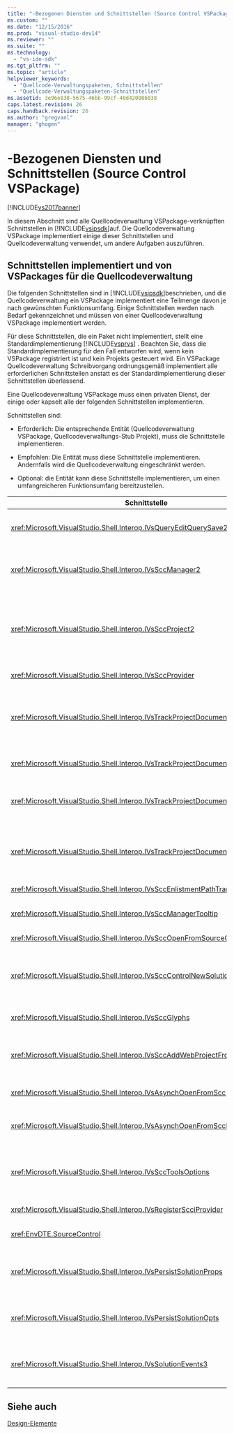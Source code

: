 ```yaml
---
title: "-Bezogenen Diensten und Schnittstellen (Source Control VSPackage) | Microsoft Docs"
ms.custom: ""
ms.date: "12/15/2016"
ms.prod: "visual-studio-dev14"
ms.reviewer: ""
ms.suite: ""
ms.technology: 
  - "vs-ide-sdk"
ms.tgt_pltfrm: ""
ms.topic: "article"
helpviewer_keywords: 
  - "Quellcode-Verwaltungspaketen, Schnittstellen"
  - "Quellcode-Verwaltungspaketen-Schnittstellen"
ms.assetid: 3e96e838-5675-46bb-99cf-40d420086038
caps.latest.revision: 26
caps.handback.revision: 26
ms.author: "gregvanl"
manager: "ghogen"
---
```

# -Bezogenen Diensten und Schnittstellen (Source Control VSPackage)
[!INCLUDE[vs2017banner](../../code-quality/includes/vs2017banner.md)]

In diesem Abschnitt sind alle Quellcodeverwaltung VSPackage\-verknüpften Schnittstellen in [!INCLUDE[vsipsdk](../../extensibility/includes/vsipsdk_md.md)]auf.  Die Quellcodeverwaltung VSPackage implementiert einige dieser Schnittstellen und Quellcodeverwaltung verwendet, um andere Aufgaben auszuführen.  
  
## Schnittstellen implementiert und von VSPackages für die Quellcodeverwaltung  
 Die folgenden Schnittstellen sind in [!INCLUDE[vsipsdk](../../extensibility/includes/vsipsdk_md.md)]beschrieben, und die Quellcodeverwaltung ein VSPackage implementiert eine Teilmenge davon je nach gewünschten Funktionsumfang.  Einige Schnittstellen werden nach Bedarf gekennzeichnet und müssen von einer Quellcodeverwaltung VSPackage implementiert werden.  
  
 Für diese Schnittstellen, die ein Paket nicht implementiert, stellt eine Standardimplementierung [!INCLUDE[vsprvs](../../code-quality/includes/vsprvs_md.md)] .  Beachten Sie, dass die Standardimplementierung für den Fall entworfen wird, wenn kein VSPackage registriert ist und kein Projekts gesteuert wird.  Ein VSPackage Quellcodeverwaltung Schreibvorgang ordnungsgemäß implementiert alle erforderlichen Schnittstellen anstatt es der Standardimplementierung dieser Schnittstellen überlassend.  
  
 Eine Quellcodeverwaltung VSPackage muss einen privaten Dienst, der einige oder kapselt alle der folgenden Schnittstellen implementieren.  
  
 Schnittstellen sind:  
  
-   Erforderlich: Die entsprechende Entität \(Quellcodeverwaltung VSPackage, Quellcodeverwaltungs\-Stub Projekt\), muss die Schnittstelle implementieren.  
  
-   Empfohlen: Die Entität muss diese Schnittstelle implementieren. Andernfalls wird die Quellcodeverwaltung eingeschränkt werden.  
  
-   Optional: die Entität kann diese Schnittstelle implementieren, um einen umfangreicheren Funktionsumfang bereitzustellen.  
  
|Schnittstelle|Zweck|Vorbei implementiert|implementieren?|  
|-------------------|-----------|--------------------------|---------------------|  
|<xref:Microsoft.VisualStudio.Shell.Interop.IVsQueryEditQuerySave2>|Editoren rufen diese Schnittstelle auf, bevor sie eine Datei bearbeiten und speichern.  Die Quellcodeverwaltung kann ein VSPackage die Datei auschecken oder den Vorgang verweigern, wenn das Auschecken fehlschlägt.|Quellcodeverwaltung VSPackage|Empfohlen|  
|<xref:Microsoft.VisualStudio.Shell.Interop.IVsSccManager2>|Diese Schnittstelle stellt grundlegende Funktionen für Quellcodeverwaltung für Projekte wie Registrieren und Aufheben der Registrierung von Projekten mit Quellcodeverwaltung und Gewähren der Quellcodeverwaltung grundlegende Unterstützung für Symbole.|Quellcodeverwaltung VSPackage|Erforderlich|  
|<xref:Microsoft.VisualStudio.Shell.Interop.IVsSccProject2>|Diese Schnittstelle wird von <xref:Microsoft.VisualStudio.Shell.Interop.IVsHierarchy> mithilfe der <xref:System.Runtime.InteropServices.Marshal.QueryInterface%2A>\-Funktion abgerufen oder indem Sie einfach das Objekt umwandeln, das `IVsHierarchy` zu `IVsSccProject2`implementiert.  Sie wird für den Abruf der Dateien in der Quellcodeverwaltung in einem Projekt oder zum Informieren des Projekts über den Status steuer aktuellen Quelle oder Speicherort verwendet.|Project|Erforderlich|  
|<xref:Microsoft.VisualStudio.Shell.Interop.IVsSccProvider>|Das Modul Integrations verwendet diese Schnittstelle, um aktuelle aktive VSPackage festzulegen.|Quellcodeverwaltung VSPackage|Erforderlich|  
|<xref:Microsoft.VisualStudio.Shell.Interop.IVsTrackProjectDocuments2>|Diese Schnittstelle basiert auf einem Abonnement Modells.  Jedes VSPackage kann signalisieren, dass er Dokumentereignisse empfangen und von der Shell für Ereignisse protokolliert werden sollen, die ausgeführt werden soll.  Er wird von [!INCLUDE[vsprvs](../../code-quality/includes/vsprvs_md.md)]implementiert und dazu verwendet, das wiederum die Ereignisse, die `IVsTrackProjectDocumentsEvents2` in einem VSPackage implementieren.|Quellcodeverwaltungs\-Stub|Erforderlich|  
|<xref:Microsoft.VisualStudio.Shell.Interop.IVsTrackProjectDocuments3>|Diese Schnittstelle stellt die Batchverarbeitung, synchronisierte Vorgänge mit Lese\-\/Schreibzugriff und eine erweiterte `OnQueryAddFiles`\-Methode.|Quellcodeverwaltungs\-Stub|Erforderlich|  
|<xref:Microsoft.VisualStudio.Shell.Interop.IVsTrackProjectDocumentsEvents2>|**Projektmappen\-Explorer** und Projekte rufen diese Schnittstelle auf, wenn neuer Dateien zu Projekten hinzugefügt werden oder wenn Dateien und Ordner aus Projekten umbenannt oder gelöscht werden.  Die Quellcodeverwaltung auschecken die Projektdatei kann ein VSPackage oder den Vorgang abbrechen.|Quellcodeverwaltung VSPackage|Empfohlen|  
|<xref:Microsoft.VisualStudio.Shell.Interop.IVsTrackProjectDocumentsEvents3>|**Projektmappen\-Explorer** und Projekte rufen diese Schnittstelle als Reaktion auf die Aufrufe an, die an die Methoden der Schnittstelle IVstrackProjectDocuments3 gemacht werden.  Die Quellcodeverwaltung VSPackage kann im Batchmodus, synchronisierte Vorgänge mit Lese\-\/Schreibzugriff und Arbeiten mit einer erweiterte `OnQueryAddFiles`\-Methode nachverfolgen.|Quellcodeverwaltung VSPackage|Empfohlen|  
|<xref:Microsoft.VisualStudio.Shell.Interop.IVsSccEnlistmentPathTranslation>|Diese Schnittstelle stellt Eintragungs verwaltungs Unterstützung für Webprojekte.|Quellcodeverwaltung VSPackage|Empfohlen|  
|<xref:Microsoft.VisualStudio.Shell.Interop.IVsSccManagerTooltip>|Diese Schnittstelle wird verwendet, um QuickInfos für die Quellcodeverwaltung unterliegende Dateien in Projekten zu erhalten.|Quellcodeverwaltung VSPackage|Optional|  
|<xref:Microsoft.VisualStudio.Shell.Interop.IVsSccOpenFromSourceControl>|Diese Schnittstelle bietet Unterstützung für Namespace.|Quellcodeverwaltung VSPackage|Optional|  
|<xref:Microsoft.VisualStudio.Shell.Interop.IVsSccControlNewSolution>|VSPackage verwendet diese Schnittstelle, um eine **Neu**\- Namespaceerweiterung in die **Öffnen**, oder **Speichern** Dialogfelder zu integrieren.  Folglich können Projekte zur Quellcodeverwaltung bei der Erstellung automatisch hinzugefügt werden, oder der Quellcodeverwaltung hinzugefügt werden, wenn ein Speichervorgang gültig ist.|Quellcodeverwaltung VSPackage|Optional|  
|<xref:Microsoft.VisualStudio.Shell.Interop.IVsSccGlyphs>|VSPackage verwendet diese Schnittstelle, um zusätzliche Symbole als Symbole für Quellcodeverwaltung Knoten in **Projektmappen\-Explorer**zu definieren.|Quellcodeverwaltung VSPackage|Optional|  
|<xref:Microsoft.VisualStudio.Shell.Interop.IVsSccAddWebProjectFromSourceControl>|Das Dialogfeld **Hinzufügen** für Webprojekte verwendet diese Schnittstelle.  Sie stellt Methoden für das Durchsuchen eines Quellcodeverwaltungsspeicherort und zum Öffnen eines Webprojekts bereit, das zuvor im Quellcodeverwaltungsrepository an dieser Stelle hinzugefügt wird.|Quellcodeverwaltung VSPackage|Empfohlen|  
|<xref:Microsoft.VisualStudio.Shell.Interop.IVsAsynchOpenFromScc>|Diese Schnittstelle bietet Unterstützung für asynchrones \(Hintergrund\) Laden von Projekten aus der Quellcodeverwaltung aus.|Quellcodeverwaltung VSPackage|Optional|  
|<xref:Microsoft.VisualStudio.Shell.Interop.IVsAsynchOpenFromSccProjectEvents>|Diese Schnittstelle ermöglicht Projekte, den Status des asynchronen Ladevorgangs Initiieren von <xref:Microsoft.VisualStudio.Shell.Interop.IVsAsynchOpenFromScc>zu überwachen.|Project|Optional|  
|<xref:Microsoft.VisualStudio.Shell.Interop.IVsSccToolsOptions>|Diese Schnittstelle kann der IDE, um die aktive Quellcodeverwaltung VSPackage abzufragen.  Die IDE\-Abfragen, die den Wert von Einstellungen für Quellcodeverwaltung die Bedeutung haben, selbst wenn keine aktive Quellcodeverwaltung VSPackage wird registriert wurde.  Diese Schnittstelle wird von [!INCLUDE[vsprvs](../../code-quality/includes/vsprvs_md.md)]implementiert und behandelt.|Quellcodeverwaltungs\-Stub|Erforderlich|  
|<xref:Microsoft.VisualStudio.Shell.Interop.IVsRegisterScciProvider>|Diese Schnittstelle wird verwendet, wenn die Quellcodeverwaltung ein VSPackage registriert.|Quellcodeverwaltungs\-Stub|Erforderlich|  
|<xref:EnvDTE.SourceControl>|Diese Schnittstelle ist in der Automatisierung veranschaulicht.  Daher macht sie nur Funktionen, die ausgeführt werden können, ohne eine Benutzeroberfläche anzuzeigen.|Quellcodeverwaltung VSPackage|Optional|  
|<xref:Microsoft.VisualStudio.Shell.Interop.IVsPersistSolutionProps>|Diese Schnittstelle wird verwendet, um die Einstellungen für Quellcodeverwaltung in der Projektmappendatei \(.sln\) zu speichern.  Die Einstellungen zählen die Position der Quellcodeverwaltungs\- Quellcodeverwaltung und den Status des Flags.|Quellcodeverwaltung VSPackage|Empfohlen|  
|<xref:Microsoft.VisualStudio.Shell.Interop.IVsPersistSolutionOpts>|Diese Schnittstelle wird verwendet, um die Einstellungen für Quellcodeverwaltung die Projektmappen in der Datei zu speichern \(.suo\).  Dies schließt sich benutzerspezifische Einstellungen für Quellcodeverwaltung Eintragungs wie der aktuelle Speicherort des Benutzers ein.|Quellcodeverwaltung VSPackage|Empfohlen|  
|<xref:Microsoft.VisualStudio.Shell.Interop.IVsSolutionEvents3>|Schließen von Projektmappen oder vor dem Abrufen von neuen Dateien aus der Quellcodeverwaltung diese Schnittstelle wird verwendet, um Ereignisse zu überwachen, um Vorgänge wie Überprüfung in Projektdateien auszuführen, wenn ein Projekt geöffnet wird.|Quellcodeverwaltung VSPackage|Empfohlen|  
  
## Siehe auch  
 [Design\-Elemente](../../extensibility/internals/source-control-vspackage-design-elements.md)